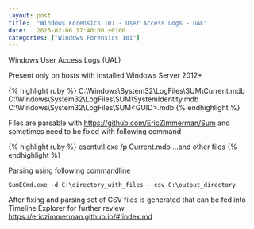 ```yaml
---
layout: post
title:  "Windows Forensics 101 - User Access Logs - UAL"
date:   2025-02-06 17:40:00 +0100
categories: ["Windows Forensics 101"]
---
```


Windows User Access Logs (UAL)

Present only on hosts with installed Windows Server 2012+ 

{% highlight ruby %}
    C:\Windows\System32\LogFiles\SUM\Current.mdb
    C:\Windows\System32\LogFiles\SUM\SystemIdentity.mdb
    C:\Windows\System32\LogFiles\SUM\<GUID>.mdb
{% endhighlight %}

Files are parsable with <https://github.com/EricZimmerman/Sum> and sometimes need to be fixed with following command 


{% highlight ruby %}
esentutl.exe /p Current.mdb
...and other files
{% endhighlight %}

Parsing using following commandline 

`SumECmd.exe -d C:\directory_with_files --csv C:\output_directory`


After fixing and parsing set of CSV files is generated that can be fed into Timeline Explorer for further review 
<https://ericzimmerman.github.io/#!index.md>